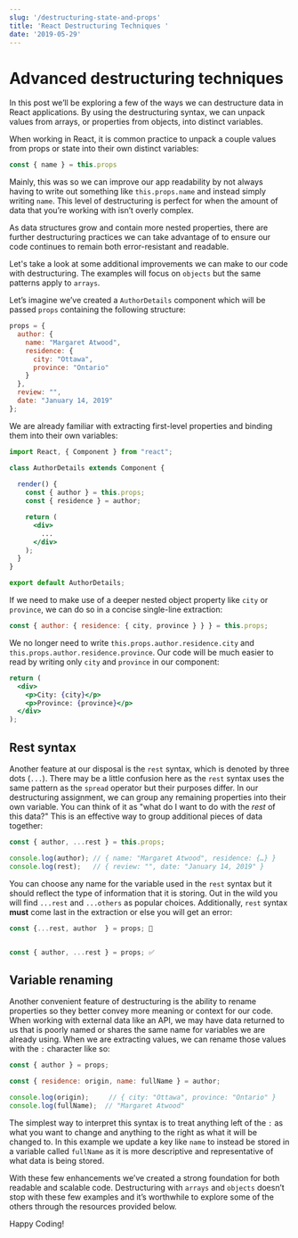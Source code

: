 ```yaml
---
slug: '/destructuring-state-and-props'
title: 'React Destructuring Techniques '
date: '2019-05-29'
---
```


# Advanced destructuring techniques 

In this post we’ll be exploring a few of the ways we can destructure data in React applications. By using the destructuring syntax, we can unpack values from arrays, or properties from objects, into distinct variables.

When working in React, it is common practice to unpack a couple values from props or state into their own distinct variables:

```jsx
const { name } = this.props
```

Mainly, this was so we can improve our app readability by not always having to write out something like `this.props.name` and instead simply writing `name`. This level of destructuring is perfect for when the amount of data that you’re working with isn’t overly complex.

As data structures grow and contain more nested properties, there are further destructuring practices we can take advantage of to ensure our code continues to remain both error-resistant and readable.

Let's take a look at some additional improvements we can make to our code with destructuring. The examples will focus on `objects` but the same patterns apply to `arrays`.

Let’s imagine we’ve created a `AuthorDetails` component which will be passed `props` containing the following structure:

```javascript
props = {
  author: {
    name: "Margaret Atwood",
    residence: {
      city: "Ottawa",
      province: "Ontario"
    }
  },
  review: "",
  date: "January 14, 2019"
};
```

We are already familiar with extracting first-level properties and binding them into their own variables:

```jsx
import React, { Component } from "react";

class AuthorDetails extends Component {
  
  render() {
    const { author } = this.props;
    const { residence } = author;

    return (
      <div>
        ...
      </div>
    );
  }
}

export default AuthorDetails;
```

If we need to make use of a deeper nested object property like `city` or `province`, we can do so in a concise single-line extraction:

```javascript
const { author: { residence: { city, province } } } = this.props;

```
We no longer need to write `this.props.author.residence.city` and `this.props.author.residence.province`. Our code will be much easier to read by writing only `city` and `province` in our component:

```jsx
return (
  <div>
    <p>City: {city}</p>
    <p>Province: {province}</p>
  </div>
);
```


## Rest syntax

Another feature at our disposal is the `rest` syntax, which is denoted by three dots (`...`). There may be a little confusion here as the `rest` syntax uses the same pattern as the `spread` operator but their purposes differ.  In our destructuring assignment, we can group any remaining properties into their own variable. You can think of it as "what do I want to do with the _rest_ of this data?" This is an effective way to group additional pieces of data together:

```javascript
const { author, ...rest } = this.props;

console.log(author); // { name: "Margaret Atwood", residence: {…} }
console.log(rest);   // { review: "", date: "January 14, 2019" }
```

You can choose any name for the variable used in the `rest` syntax but it should reflect the type of information that it is storing. Out in the wild you will find `...rest` and `...others` as popular choices. Additionally, `rest` syntax **must** come last in the extraction or else you will get an error:

```javascript
const {...rest, author  } = props; 🛑


const { author, ...rest } = props; ✅
```

## Variable renaming

Another convenient feature of destructuring is the ability to rename properties so they better convey more meaning or context for our code. When working with external data like an API, we may have data returned to us that is poorly named or shares the same name for variables we are already using. When we are extracting values, we can rename those values with the `:` character like so:

```javascript
const { author } = props;

const { residence: origin, name: fullName } = author;

console.log(origin);     // { city: "Ottawa", province: "Ontario" }
console.log(fullName);  // "Margaret Atwood"
```

The simplest way to interpret this syntax is to treat anything left of the `:` as what you want to change and anything to the right as what it will be changed to. In this example we update a key like `name` to instead be stored in a variable called `fullName` as it is more descriptive and representative of what data is being stored. 

With these few enhancements we’ve created a strong foundation for both readable and scalable code. Destructuring with `arrays` and `objects` doesn’t stop with these few examples and it’s worthwhile to explore some of the others through the resources provided below.

Happy Coding!


